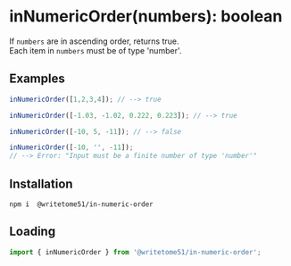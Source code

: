 # inNumericOrder(numbers): boolean

If `numbers` are in ascending order, returns true.  
Each item in `numbers` must be of type 'number'.

## Examples
```js
inNumericOrder([1,2,3,4]); // --> true

inNumericOrder([-1.03, -1.02, 0.222, 0.223]); // --> true

inNumericOrder([-10, 5, -11]); // --> false

inNumericOrder([-10, '', -11]);
// --> Error: "Input must be a finite number of type 'number'"
```

## Installation
`npm i  @writetome51/in-numeric-order`

## Loading
```js
import { inNumericOrder } from '@writetome51/in-numeric-order'; 
```
